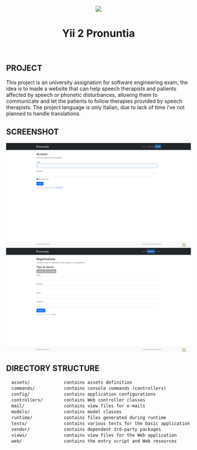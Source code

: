 <p align="center">
    <a href="https://github.com/yiisoft" target="_blank">
        <img src="https://avatars0.githubusercontent.com/u/993323" height="100px">
    </a>
    <h1 align="center">Yii 2 Pronuntia</h1>
    <br>
</p>

PROJECT
-------
This project is an university assignation for software engineering exam, the idea is to made a website that can help speech therapists and patients affected by speech or phonetic disturbances, allowing them to communicate and let the patients to follow therapies provided by speech therapists.
The project language is only Italian, due to lack of time i've not planned to handle translations.

SCREENSHOT
----------
<img src="accesso.png">
<img src="registrazione.png">

DIRECTORY STRUCTURE
-------------------

      assets/             contains assets definition
      commands/           contains console commands (controllers)
      config/             contains application configurations
      controllers/        contains Web controller classes
      mail/               contains view files for e-mails
      models/             contains model classes
      runtime/            contains files generated during runtime
      tests/              contains various tests for the basic application
      vendor/             contains dependent 3rd-party packages
      views/              contains view files for the Web application
      web/                contains the entry script and Web resources
